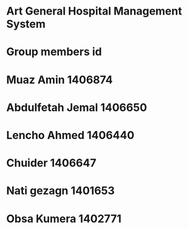 # Art General Hospital Management System
# Group members                        id

# Muaz Amin                            1406874

# Abdulfetah Jemal                    1406650

# Lencho Ahmed                          1406440

# Chuider                              1406647

# Nati gezagn                            1401653

# Obsa Kumera                            1402771
